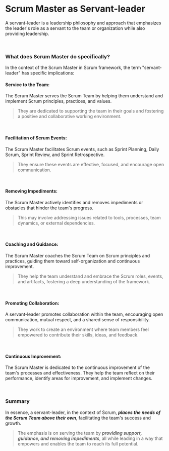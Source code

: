 # Scrum Master as Servant-leader

A servant-leader is a leadership philosophy and approach that emphasizes the leader's role as a servant to the team or organization while also providing leadership.

<br>

### What does Scrum Master do specifically?

In the context of the Scrum Master in Scrum framework, the term "servant-leader" has specific implications:

#### Service to the Team:

The Scrum Master serves the Scrum Team by helping them understand and implement Scrum principles, practices, and values.

> They are dedicated to supporting the team in their goals and fostering a positive and collaborative working environment.

<br>

#### Facilitation of Scrum Events:

The Scrum Master facilitates Scrum events, such as Sprint Planning, Daily Scrum, Sprint Review, and Sprint Retrospective.

> They ensure these events are effective, focused, and encourage open communication.

<br>

#### Removing Impediments:

The Scrum Master actively identifies and removes impediments or obstacles that hinder the team's progress.

> This may involve addressing issues related to tools, processes, team dynamics, or external dependencies.

<br>

#### Coaching and Guidance:

The Scrum Master coaches the Scrum Team on Scrum principles and practices, guiding them toward self-organization and continuous improvement.

> They help the team understand and embrace the Scrum roles, events, and artifacts, fostering a deep understanding of the framework.

<br>

#### Promoting Collaboration:

A servant-leader promotes collaboration within the team, encouraging open communication, mutual respect, and a shared sense of responsibility.

> They work to create an environment where team members feel empowered to contribute their skills, ideas, and feedback.

<br>

#### Continuous Improvement:

The Scrum Master is dedicated to the continuous improvement of the team's processes and effectiveness. They help the team reflect on their performance, identify areas for improvement, and implement changes.

<br>

### Summary

In essence, a servant-leader, in the context of Scrum, **_places the needs of the Scrum Team above their own_**, facilitating the team's success and growth.

> The emphasis is on serving the team by **_providing support, guidance, and removing impediments_**, all while leading in a way that empowers and enables the team to reach its full potential.
